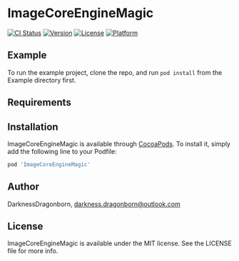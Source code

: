 # ImageCoreEngineMagic

[![CI Status](https://img.shields.io/travis/DarknessDragonborn/ImageCoreEngineMagic.svg?style=flat)](https://travis-ci.org/DarknessDragonborn/ImageCoreEngineMagic)
[![Version](https://img.shields.io/cocoapods/v/ImageCoreEngineMagic.svg?style=flat)](https://cocoapods.org/pods/ImageCoreEngineMagic)
[![License](https://img.shields.io/cocoapods/l/ImageCoreEngineMagic.svg?style=flat)](https://cocoapods.org/pods/ImageCoreEngineMagic)
[![Platform](https://img.shields.io/cocoapods/p/ImageCoreEngineMagic.svg?style=flat)](https://cocoapods.org/pods/ImageCoreEngineMagic)

## Example

To run the example project, clone the repo, and run `pod install` from the Example directory first.

## Requirements

## Installation

ImageCoreEngineMagic is available through [CocoaPods](https://cocoapods.org). To install
it, simply add the following line to your Podfile:

```ruby
pod 'ImageCoreEngineMagic'
```

## Author

DarknessDragonborn, darkness.dragonborn@outlook.com

## License

ImageCoreEngineMagic is available under the MIT license. See the LICENSE file for more info.
